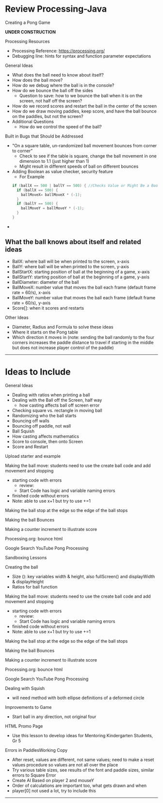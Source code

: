 # Review Processing-Java
Creating a Pong Game

**UNDER CONSTRUCTION**

Processing Resources
- Processing Reference: https://processing.org/
- Debugging line: hints for syntax and function parameter expectations

General Ideas
- What does the ball need to know about itself?
- How does the ball move?
- How do we debug where the ball is in the console?
- How do we bounce the ball off the sides
  - Question to save: how to we bounce the ball when it is on the screen, not half off the screen?
- How do we record scores and restart the ball in the center of the screen
- How do we draw moving paddles, keep score, and have the ball bounce on the paddles, but not the screen?
- Additional Questions
  - How do we control the speed of the ball?

Built in Bugs that Should be Addressed
- "On a square table, un-randomized ball movement bounces from corner to corner"
  - Check to see if the table is square, change the ball movement in one dimension to 1.1 (just higher than 1)
  - Might result in different speeds of ball on different bounces
- Adding Boolean as value checker, security feature
  - For Example
  ```Java
  if (ballX == 500 | ballY == 500) { //Checks Value or Might Be a Boolean after value checked
    if (ballX == 500) {
      ballMoveX= ballMoveX * (-1);
    }
    if (ballY == 500) {
      ballMoveY = ballMoveY * (-1);
    }
  }
  ```
-

## What the ball knows about itself and related ideas

- BallX: where ball will be when printed to the screen, x-axis
- BallY: where ball will be when printed to the screen, y-axis
- BallStartX: starting position of ball at the beginning of a game, x-axis
- BallStartY: starting position of ball at the beginning of a game, y-axis
- BallDiameter: diameter of the ball
- BallMoveX: number value that moves the ball each frame (default frame rate = 60/s), x-axis
- BallMoveY: number value that moves the ball each frame (default frame rate = 60/s), y-axis
- Score[]: when it scores and restarts

Other Ideas
- Diameter, Radius and Formula to solve these ideas
- Where it starts on the Pong table
- Which direction it moves in (note: sending the ball randomly to the four corners increases the paddle distance to travel if starting in the middle but does not increase player control of the paddle)

---

# Ideas to Include
General Ideas
- Dealing with ratios when printing a ball
- Dealing with the Ball off the Screen, half way
  - how casting affects ball off screen error
- Checking square vs. rectangle in moving ball
- Randomizing who the ball starts
- Bouncing off walls
- Bouncing off paddle, not wall
- Ball Squish
- How casting affects mathematics
- Score to console, then onto Screen
- Score and Restart

Upload starter and example

Making the ball move: students need to use the create ball code and add movement and stopping
- starting code with errors
  - review:
  - Start Code has logic and variable naming errors
- finished code without errors
- Note: able to use x+1 but try to use +=1

Making the ball stop at the edge so the edge of the ball stops

Making the ball Bounces

Making a counter increment to illustrate score

Processing.org: bounce html

Google Search YouTube Pong Processing

Sandboxing Lessons

Creating the ball
- Size (): key variables width & height, also fullScreen() and displayWidth & displayHeight
- Ratios for ball function

Making the ball move: students need to use the create ball code and add movement and stopping
- starting code with errors
  - review:
  - Start Code has logic and variable naming errors
- finished code without errors
- Note: able to use x+1 but try to use +=1

Making the ball stop at the edge so the edge of the ball stops

Making the ball Bounces

Making a counter increment to illustrate score

Processing.org: bounce html

Google Search YouTube Pong Processing

Dealing with Squish
- will need method with both ellipse definitions of a deformed circle

Improvements to Game
- Start ball in any direction, not original four

HTML Promo Page
- Use this lesson to develop ideas for Mentoring Kindergarten Students, Gr 5

Errors in PaddlesWorking Copy
- After reset, values are different, not same values; need to make a reset values procedure so values are not all over the place
- Try various table sizes, see results of the font and paddle sizes, similar errors to Square Error
- Create AI Based on player 2 and mouseY
- Order of calculations are important too, what gets drawn and when
- player[0] not used a lot, try to include this

---
